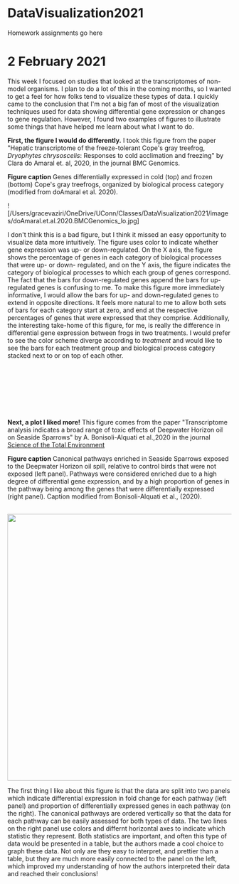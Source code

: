 # DataVisualization2021
Homework assignments go here
# 2 February 2021

This week I focused on studies that looked at the transcriptomes of non-model organisms. I plan to do a lot of this in the coming months, so I wanted to get a feel for how folks tend to visualize these types of data. I quickly came to the conclusion that I'm not a big fan of most of the visualization techniques used for data showing differential gene expression or changes to gene regulation. However, I found two examples of figures to illustrate some things that have helped me learn about what I want to do. 

**First, the figure I would do differently.** I took this figure from the paper "Hepatic transcriptome of the freeze-tolerant Cope's gray treefrog, *Dryophytes chrysoscelis*: Responses to cold acclimation and freezing" by Clara do Amaral et. al, 2020, in the journal BMC Genomics.

**Figure caption** Genes differentially expressed in cold (top) and frozen (bottom) Cope's gray treefrogs, organized by biological process category (modified from doAmaral et al. 2020).<br>


![/Users/gracevaziri/OneDrive/UConn/Classes/DataVisualization2021/images/doAmaral.et.al.2020.BMCGenomics_lo.jpg]

I don't think this is a bad figure, but I think it missed an easy opportunity to visualize data more intuitively. The figure uses color to indicate whether gene expression was up- or down-regulated. On the X axis, the figure shows the percentage of genes in each category of biological processes that were up- or down- regulated, and on the Y axis, the figure indicates the category of biological processes to which each group of genes correspond. The fact that the bars for down-regulated genes append the bars for up-regulated genes is confusing to me. To make this figure more immediately informative, I would allow the bars for up- and down-regulated genes to extend in opposite directions. It feels more natural to me to allow both sets of bars for each category start at zero, and end at the respective percentages of genes that were expressed that they comprise. Additionally, the interesting take-home of this figure, for me, is really the difference in differential gene expression between frogs in two treatments. I would prefer to see the color scheme diverge according to *treatment* and would like to see the bars for each treatment group and biological process category stacked next to or on top of each other. <br><br><br><br><br><br><br><br>

**Next, a plot I liked more!** This figure comes from the paper "Transcriptome analysis indicates a broad range of toxic effects of Deepwater Horizon oil on Seaside Sparrows" by A. Bonisoli-Alquati et al.,2020 in the journal [Science of the Total Environment](https://www.sciencedirect.com/science/article/pii/S0048969720310949?casa_token=GhSnNaYC7yoAAAAA:qLfKqH1RT1iaDogbNtn0MrL2QDLV4ylkew5C7baDoWRL5HGjZsgj8ADOTzmbxtVnIdytdZ267g)

**Figure caption** Canonical pathways enriched in Seaside Sparrows exposed to the Deepwater Horizon oil spill, relative to control birds that were not exposed (left panel). Pathways were considered enriched due to a high degree of differential gene expression, and by a high proportion of genes in the pathway being among the genes that were differentially expressed (right panel). Caption modified from Bonisoli-Alquati et al., (2020).<br><br>
  
  
  <img src="/Users/gracevaziri/OneDrive/UConn/Classes/DataVisualization2021/images/SeasideSparrow2020_lo.jpg" width=600 alight=center>
    
The first thing I like about this figure is that the data are split into two panels which indicate differential expression in fold change for each pathway (left panel) and proportion of differentially expressed genes in each pathway (on the right). The canonical pathways are ordered vertically so that the data for each pathway can be easily assessed for both types of data. The two lines on the right panel use colors and differnt horizontal axes to indicate which statistic they represent. Both statistics are important, and often this type of data would be presented in a table, but the authors made a cool choice to graph these data. Not only are they easy to interpret, and prettier than a table, but they are much more easily connected to the panel on the left, which improved my understanding of how the authors interpreted their data and reached their conclusions! 
    
